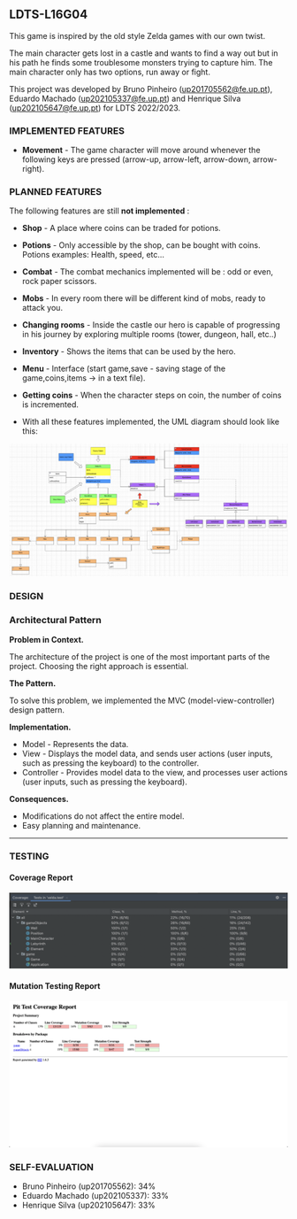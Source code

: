 ## LDTS-L16G04  <XELDA>

This game is inspired by the old style Zelda games with our own twist.

The main character gets lost in a castle and wants to find a way out but in his path he finds some troublesome monsters trying to capture him. The main character only has two options, run away or fight.

This project was developed by Bruno Pinheiro (up201705562@fe.up.pt), Eduardo Machado (up202105337@fe.up.pt) and Henrique Silva (up202105647@fe.up.pt) for LDTS 2022/2023.


### IMPLEMENTED FEATURES

- **Movement** - The game character will move around whenever the following keys are pressed (arrow-up, arrow-left, arrow-down, arrow-right).

### PLANNED FEATURES

The following features are still **not implemented** :
- **Shop** - A place where coins can be traded for potions.
- **Potions** - Only accessible by the shop, can be bought with coins. Potions examples: Health, speed, etc...
- **Combat** - The combat mechanics implemented will be : odd or even, rock paper scissors.
- **Mobs** - In every room there will be different kind of mobs, ready to attack you.
- **Changing rooms** - Inside the castle our hero is capable of progressing in his journey by exploring multiple rooms (tower, dungeon, hall, etc..)
- **Inventory** - Shows the items that can be used by the hero.
- **Menu** - Interface (start game,save - saving stage of the game,coins,items -> in a text file).
- **Getting coins** - When the character steps on coin, the number of coins is incremented.


- With all these features implemented, the UML diagram should look like this:

![img](images/UML.png)

### DESIGN

### Architectural Pattern

**Problem in Context.**

The architecture of the project is one of the most important parts of the project. Choosing the right approach is essential.

**The Pattern.**

To solve this problem, we implemented the MVC (model-view-controller) design pattern.

**Implementation.**
- Model - Represents the data.
- View - Displays the model data, and sends user actions (user inputs, such as pressing the keyboard) to the controller.
- Controller - Provides model data to the view, and processes user actions (user inputs, such as pressing the keyboard).


**Consequences.**
- Modifications do not affect the entire model.
- Easy planning and maintenance.

------

### TESTING

#### Coverage Report

![img](images/TestCoverage.png)

#### Mutation Testing Report

![img](images/PitTest.png)

### SELF-EVALUATION

- Bruno Pinheiro (up201705562): 34%
- Eduardo Machado (up202105337): 33%
- Henrique Silva (up202105647): 33%
